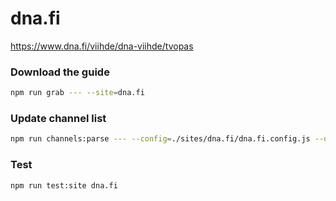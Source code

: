 # dna.fi

https://www.dna.fi/viihde/dna-viihde/tvopas

### Download the guide

```sh
npm run grab --- --site=dna.fi
```

### Update channel list

```sh
npm run channels:parse --- --config=./sites/dna.fi/dna.fi.config.js --output=./sites/dna.fi/dna.fi.channels.xml
```

### Test

```sh
npm run test:site dna.fi
```
